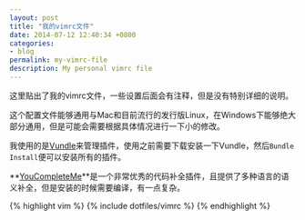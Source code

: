 ```yaml
---
layout: post
title: "我的vimrc文件"
date: 2014-07-12 12:40:34 +0800
categories:
- blog
permalink: my-vimrc-file
description: My personal vimrc file
---
```


这里贴出了我的vimrc文件，一些设置后面会有注释，但是没有特别详细的说明。

这个配置文件能够通用与Mac和目前流行的发行版Linux，在Windows下能够绝大部分通用，但是可能会需要根据具体情况进行一下小的修改。

我使用的是[Vundle][]来管理插件，使用之前需要下载安装一下Vundle，然后`Bundle
Install`便可以安装所有的插件。

**[YouCompleteMe][]**是一个非常优秀的代码补全插件，且提供了多种语言的语义补全，但是安装的时候需要编译，有一点复杂。

<!-- more -->

{% highlight vim %}
{% include dotfiles/vimrc %}
{% endhighlight %}

[YouCompleteMe]: https://github.com/Valloric/YouCompleteMe
[Vundle]: https://github.com/gmarik/Vundle.vim
